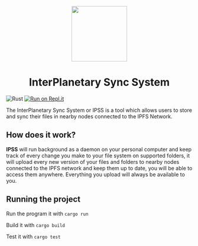 <div align="center">
  <img src="https://raw.githubusercontent.com/edfloreshz/ipss/master/assets/logo.png" width="150" />

  <h1>InterPlanetary Sync System</h1>
</div>

![Rust](https://github.com/edfloreshz/ipss/workflows/Rust/badge.svg?branch=master)
[![Run on Repl.it](https://repl.it/badge/github/edfloreshz/ipss)](https://repl.it/github/edfloreshz/ipss)

The InterPlanetary Sync System or IPSS is a tool which allows users to store and sync their files in nearby nodes connected to the IPFS Network. 


## How does it work?

**IPSS** will run background as a daemon on your personal computer and keep track of every change you make to your file system on supported folders, it will upload every new version of your files and folders to nearby nodes connected to the IPFS network and keep them up to date, you will be able to access them anywhere. Everything you upload will always be available to you.

## Running the project
Run the program it with `cargo run`

Build it with `cargo build`

Test it with `cargo test`
